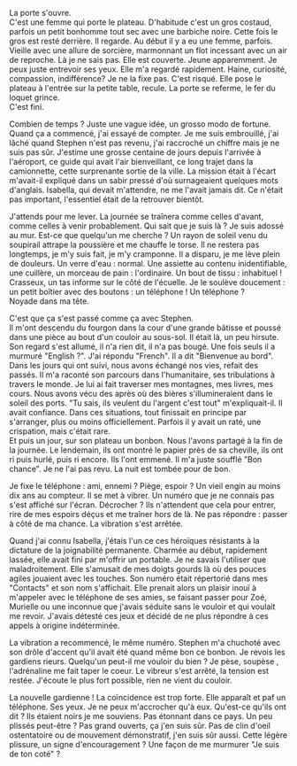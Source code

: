 La porte s'ouvre.<br/>
C'est une femme qui porte le plateau. D'habitude c'est un gros costaud, parfois un petit bonhomme tout sec avec une barbiche noire. Cette fois le gros est resté derrière. Il regarde. Au début il y a eu une femme, parfois. Vieille avec une allure de sorcière, marmonnant un flot incessant avec un air de reproche. Là je ne sais pas. Elle est couverte. Jeune apparemment. Je peux juste entrevoir ses yeux. Elle m'a regardé rapidement. Haine, curiosité, compassion, indifférence? Je ne la fixe pas. C'est risqué. Elle pose le plateau à l'entrée sur la petite table, recule. La porte se referme, le fer du loquet grince.  
C'est fini.

Combien de temps ? Juste une vague idée, un grosso modo de fortune. Quand ça a commencé, j'ai essayé de compter. Je me suis embrouillé, j'ai lâché quand Stephen n'est pas revenu, j'ai raccroché un chiffre mais je ne suis pas sûr. J'estime une grosse centaine de jours depuis l'arrivée à l'aéroport, ce guide qui avait l'air bienveillant, ce long trajet dans la camionnette, cette surprenante sortie de la ville. La mission était à l'écart m'avait-il expliqué dans un sabir pressé d'où surnageaient quelques mots d'anglais. Isabella, qui devait m'attendre, ne me l'avait jamais dit. Ce n'était pas important, l'essentiel était de la retrouver bientôt.

J'attends pour me lever. La journée se traînera comme celles d'avant, comme celles à venir probablement. Qui sait que je suis là ? Je suis adossé au mur. Est-ce que quelqu'un me cherche ? Un rayon de soleil venu du soupirail attrape la poussière et me chauffe le torse. Il ne restera pas longtemps, je m'y suis fait, je m'y cramponne. Il a disparu, je me lève plein de douleurs. Un verre d'eau : normal. Une assiette au contenu inidentifiable, une cuillère, un morceau de pain : l'ordinaire. Un bout de tissu : inhabituel ! Crasseux, un tas informe sur le côté de l'écuelle. Je le soulève doucement : un petit boîtier avec des boutons : un téléphone ! Un téléphone ?   
Noyade dans ma tête. 

C'est que ça s'est passé comme ça avec Stephen.<br/>
Il m'ont descendu du fourgon dans la cour d'une grande bâtisse et poussé dans une pièce au bout d'un couloir au sous-sol. Il était là, un peu hirsute. Son regard s'est allumé, il n'a rien dit, il n'a pas bougé. Une fois seuls il a murmuré "English ?". J'ai répondu "French". Il a dit "Bienvenue au bord". Dans les jours qui ont suivi, nous avons échangé nos vies, refait des passés. Il m'a raconté son parcours dans l'humanitaire, ses tribulations à travers le monde. Je lui ai fait traverser mes montagnes, mes livres, mes cours. Nous avons vécu des après où des bières s'illumineraient dans le soleil des ports. "Tu sais, ils veulent du l'argent c'est tout" m'expliquait-il. Il avait confiance. Dans ces situations, tout finissait en principe par s'arranger, plus ou moins officiellement. Parfois il y avait un raté, une crispation, mais c'était rare.<br/> 
Et puis un jour, sur son plateau un bonbon. Nous l'avons partagé à la fin de la journée. Le lendemain, ils ont montré le papier près de sa cheville, ils ont ri puis hurlé, puis ri encore. Ils l'ont emmené. Il m'a juste soufflé "Bon chance". Je ne l'ai pas revu. La nuit est tombée pour de bon.

Je fixe le téléphone : ami, ennemi ? Piège, espoir ? Un vieil engin au moins dix ans au compteur. Il se met à vibrer. Un numéro que je ne connais pas s'est affiché sur l'écran.
Décrocher ? Ils n'attendent que cela pour entrer, rire de mes espoirs déçus et me traîner hors de là. Ne pas répondre : passer à côté de ma chance. La vibration s'est arrêtée.

Quand j'ai connu Isabella, j'étais l'un ce ces héroïques résistants à la dictature de la joignabilité permanente. Charmée au début, rapidement lassée, elle avait fini par m'offrir un portable. Je ne savais l'utiliser que maladroitement. Elle s'amusait de mes doigts gourds là où des pouces agiles jouaient avec les touches. Son numéro était répertorié dans mes "Contacts" et son nom s'affichait. Elle prenait alors un plaisir inouï à m'appeler avec le téléphone de ses amies, se faisant passer pour Zoé, Murielle ou une inconnue que j'avais séduite sans le vouloir et qui voulait me revoir. J'avais détesté ces jeux et décidé de ne plus répondre à ces appels à origine indéterminée.

La vibration a recommencé, le même numéro. Stephen m'a chuchoté avec son drôle d'accent qu'il avait été quand même bon ce bonbon. Je revois les gardiens rieurs. Quelqu'un peut-il me vouloir du bien ? Je pèse, soupèse , l'adrénaline me fait taper le coeur. Le vibreur s'est arrêté, la tension est restée. J'écoute le plus fort possible, rien ne vient du couloir.

La nouvelle gardienne ! La coïncidence est trop forte. Elle apparaît et paf un téléphone. Ses yeux. Je ne peux m'accrocher qu'à eux. Qu'est-ce qu'ils ont dit ? Ils étaient noirs je me souviens. Pas étonnant dans ce pays. Un peu plissés peut-être ? Pas grand ouverts, ça j'en suis sûr. Pas de clin d'oeil ostentatoire ou de mouvement démonstratif, j'en suis sûr aussi. Cette légère plissure, un signe d'encouragement ? Une façon de me murmurer "Je suis de ton coté" ?


